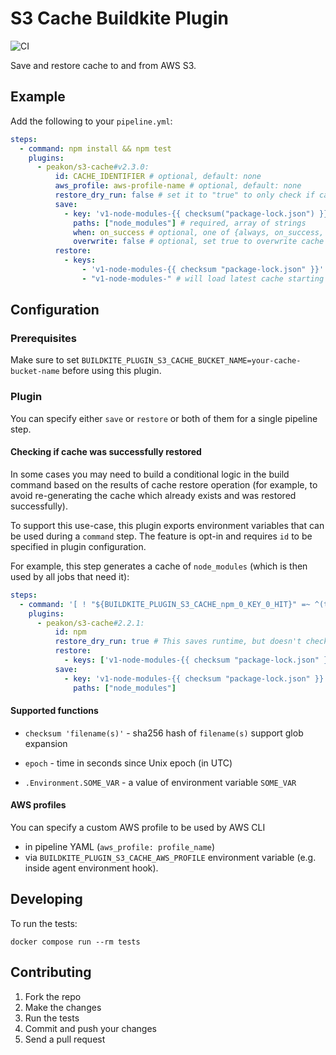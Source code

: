 # S3 Cache Buildkite Plugin

![CI](https://github.com/peakon/s3-cache-buildkite-plugin/workflows/CI/badge.svg?branch=master)

Save and restore cache to and from AWS S3.

## Example

Add the following to your `pipeline.yml`:

```yml
steps:
  - command: npm install && npm test
    plugins:
      - peakon/s3-cache#v2.3.0:
          id: CACHE_IDENTIFIER # optional, default: none
          aws_profile: aws-profile-name # optional, default: none
          restore_dry_run: false # set it to "true" to only check if cacheKey is present on S3 (no download / restoring)
          save:
            - key: 'v1-node-modules-{{ checksum("package-lock.json") }}' # required
              paths: ["node_modules"] # required, array of strings
              when: on_success # optional, one of {always, on_success, on_failure}, default: on_success
              overwrite: false # optional, set true to overwrite cache on S3 even if object already exists
          restore:
            - keys:
                - 'v1-node-modules-{{ checksum "package-lock.json" }}'
                - "v1-node-modules-" # will load latest cache starting with v1-node-modules- (not yet implemented)
```

## Configuration

### Prerequisites

Make sure to set `BUILDKITE_PLUGIN_S3_CACHE_BUCKET_NAME=your-cache-bucket-name` before using this plugin.

### Plugin

You can specify either `save` or `restore` or both of them for a single pipeline step.

#### Checking if cache was successfully restored

In some cases you may need to build a conditional logic in the build command based on the results of cache restore operation (for example, to avoid re-generating the cache which already exists and was restored successfully).

To support this use-case, this plugin exports environment variables that can be used during a `command` step. The feature is opt-in and requires `id` to be specified in plugin configuration.

For example, this step generates a cache of `node_modules` (which is then used by all jobs that need it):

```yml
steps:
  - command: '[ ! "${BUILDKITE_PLUGIN_S3_CACHE_npm_0_KEY_0_HIT}" =~ ^(true)$ ] && npm install'
    plugins:
      - peakon/s3-cache#2.2.1:
          id: npm
          restore_dry_run: true # This saves runtime, but doesn't check for integrity
          restore:
            - keys: ['v1-node-modules-{{ checksum "package-lock.json" }}']
          save:
            - key: 'v1-node-modules-{{ checksum "package-lock.json" }}'
              paths: ["node_modules"]
```

#### Supported functions

- `checksum 'filename(s)'` - sha256 hash of `filename(s)` support glob expansion

- `epoch` - time in seconds since Unix epoch (in UTC)

- `.Environment.SOME_VAR` - a value of environment variable `SOME_VAR`

#### AWS profiles

You can specify a custom AWS profile to be used by AWS CLI

- in pipeline YAML (`aws_profile: profile_name`)
- via `BUILDKITE_PLUGIN_S3_CACHE_AWS_PROFILE` environment variable (e.g. inside agent environment hook).

## Developing

To run the tests:

```shell
docker compose run --rm tests
```

## Contributing

1. Fork the repo
2. Make the changes
3. Run the tests
4. Commit and push your changes
5. Send a pull request
